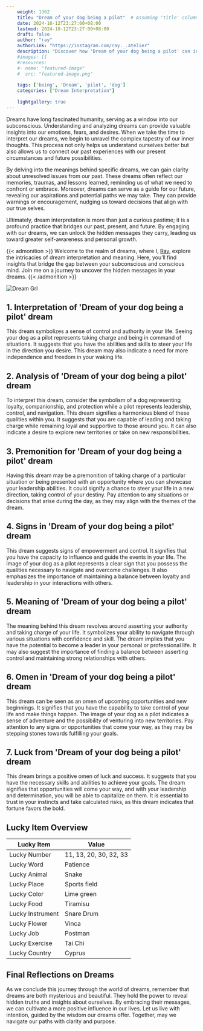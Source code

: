 ```yaml
---
    weight: 1362
    title: "Dream of your dog being a pilot"  # Assuming 'title' column exists
    date: 2024-10-12T23:27:00+08:00
    lastmod: 2024-10-12T23:27:00+08:00
    draft: false
    author: "ray"
    authorLink: "https://instagram.com/ray._.atelier"
    description: "Discover how 'Dream of your dog being a pilot' can interpret your future and uncover its significant meanings in your life."
    #images: []
    #resources:
    #- name: "featured-image"
    #  src: "featured-image.png"
    
    tags: ['being', 'Dream', 'pilot', 'dog']
    categories: ["Dream Interpretation"]
    
    lightgallery: true
---
```

    
Dreams have long fascinated humanity, serving as a window into our subconscious. Understanding and analyzing dreams can provide valuable insights into our emotions, fears, and desires. When we take the time to interpret our dreams, we begin to unravel the complex tapestry of our inner thoughts. This process not only helps us understand ourselves better but also allows us to connect our past experiences with our present circumstances and future possibilities.

By delving into the meanings behind specific dreams, we can gain clarity about unresolved issues from our past. These dreams often reflect our memories, traumas, and lessons learned, reminding us of what we need to confront or embrace. Moreover, dreams can serve as a guide for our future, revealing our aspirations and potential paths we may take. They can provide warnings or encouragement, nudging us toward decisions that align with our true selves.

Ultimately, dream interpretation is more than just a curious pastime; it is a profound practice that bridges our past, present, and future. By engaging with our dreams, we can unlock the hidden messages they carry, leading us toward greater self-awareness and personal growth.

{{< admonition >}}
Welcome to the realm of dreams, where I, [Ray](https://instagram.com/ray._.atelier), explore the intricacies of dream interpretation and meaning. Here, you’ll find insights that bridge the gap between your subconscious and conscious mind. Join me on a journey to uncover the hidden messages in your dreams.
{{< /admonition >}}

![Dream Grl](https://cdn.pixabay.com/photo/2017/11/02/03/35/gothic-2910057_1280.jpg "Dream Grl")

## 1. Interpretation of 'Dream of your dog being a pilot' dream
 This dream symbolizes a sense of control and authority in your life. Seeing your dog as a pilot represents taking charge and being in command of situations. It suggests that you have the abilities and skills to steer your life in the direction you desire. This dream may also indicate a need for more independence and freedom in your waking life.

## 2. Analysis of 'Dream of your dog being a pilot' dream
 To interpret this dream, consider the symbolism of a dog representing loyalty, companionship, and protection while a pilot represents leadership, control, and navigation. This dream signifies a harmonious blend of these qualities within you. It suggests that you are capable of leading and taking charge while remaining loyal and supportive to those around you. It can also indicate a desire to explore new territories or take on new responsibilities.

## 3. Premonition for 'Dream of your dog being a pilot' dream
 Having this dream may be a premonition of taking charge of a particular situation or being presented with an opportunity where you can showcase your leadership abilities. It could signify a chance to steer your life in a new direction, taking control of your destiny. Pay attention to any situations or decisions that arise during the day, as they may align with the themes of the dream.

## 4. Signs in 'Dream of your dog being a pilot' dream
 This dream suggests signs of empowerment and control. It signifies that you have the capacity to influence and guide the events in your life. The image of your dog as a pilot represents a clear sign that you possess the qualities necessary to navigate and overcome challenges. It also emphasizes the importance of maintaining a balance between loyalty and leadership in your interactions with others.

## 5. Meaning of 'Dream of your dog being a pilot' dream
 The meaning behind this dream revolves around asserting your authority and taking charge of your life. It symbolizes your ability to navigate through various situations with confidence and skill. The dream implies that you have the potential to become a leader in your personal or professional life. It may also suggest the importance of finding a balance between asserting control and maintaining strong relationships with others.

## 6. Omen in 'Dream of your dog being a pilot' dream
 This dream can be seen as an omen of upcoming opportunities and new beginnings. It signifies that you have the capability to take control of your life and make things happen. The image of your dog as a pilot indicates a sense of adventure and the possibility of venturing into new territories. Pay attention to any signs or opportunities that come your way, as they may be stepping stones towards fulfilling your goals.

## 7. Luck from 'Dream of your dog being a pilot' dream
 This dream brings a positive omen of luck and success. It suggests that you have the necessary skills and abilities to achieve your goals. The dream signifies that opportunities will come your way, and with your leadership and determination, you will be able to capitalize on them. It is essential to trust in your instincts and take calculated risks, as this dream indicates that fortune favors the bold.

## Lucky Item Overview
| Lucky Item          | Value              |
|---------------|--------------------|
| Lucky Number        | 11, 13, 20, 30, 32, 33  |
| Lucky Word          | Patience |
| Lucky Animal        | Snake |
| Lucky Place         | Sports field     |
| Lucky Color         | Lime green     |
| Lucky Food          | Tiramisu      |
| Lucky Instrument    | Snare Drum |
| Lucky Flower        | Vinca    |
| Lucky Job           | Postman       |
| Lucky Exercise      | Tai Chi  |
| Lucky Country       | Cyprus    |


##  Final Reflections on Dreams

As we conclude this journey through the world of dreams, remember that dreams are both mysterious and beautiful. They hold the power to reveal hidden truths and insights about ourselves. By embracing their messages, we can cultivate a more positive influence in our lives. Let us live with intention, guided by the wisdom our dreams offer. Together, may we navigate our paths with clarity and purpose.
